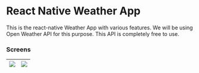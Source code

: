 # React Native Weather App

This is the react-native Weather App with various features. We will be using Open Weather API for this purpose. This API is completely free to use.
### Screens

| ![](assets/images/Screenshot.jpg) | ![](assets/Screenshot-1.jpg) |
| :-------------: | :-------------: |
